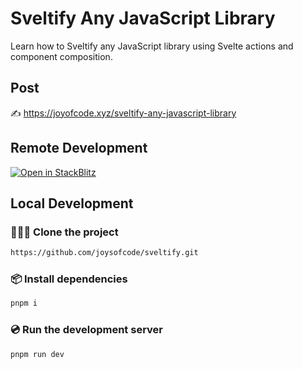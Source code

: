 # Sveltify Any JavaScript Library

Learn how to Sveltify any JavaScript library using Svelte actions and component composition.

## Post

✍️ https://joyofcode.xyz/sveltify-any-javascript-library

## Remote Development

[![Open in StackBlitz](https://developer.stackblitz.com/img/open_in_stackblitz.svg)](https://stackblitz.com/github/joysofcode/sveltify)

## Local Development

### 🧑‍🤝‍🧑 Clone the project

```sh
https://github.com/joysofcode/sveltify.git
```

### 📦️ Install dependencies

```sh
pnpm i
```

### 💿️ Run the development server

```sh
pnpm run dev
```
